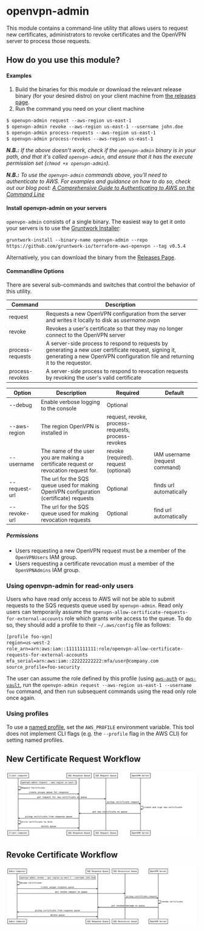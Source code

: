 # openvpn-admin

This module contains a command-line utility that allows users to request new certificates, administrators to revoke 
certificates and the OpenVPN server to process those requests.

## How do you use this module?

#### Examples

1. Build the binaries for this module or download the relevant release binary (for your desired distro) on your client 
machine from [the releases page](https://github.com/gruntwork-io/terraform-aws-openvpn/releases).
2. Run the command you need on your client machine
```
$ openvpn-admin request --aws-region us-east-1
$ openvpn-admin revoke --aws-region us-east-1 --username john.doe
$ openvpn-admin process-requests --aws-region us-east-1
$ openvpn-admin process-revokes --aws-region us-east-1
```
_**N.B.:** If the above doesn't work, check if the `openvpn-admin` binary is in your path, and that it's called `openvpn-admin`, and ensure that it has the execute permission set (`chmod +x openvpn-admin`)._

_**N.B.:** To use the `openvpn-admin` commands above, you'll need to authenticate to AWS. For examples and guidance on how to do so, check out our blog post: [A Comprehensive Guide to Authenticating to AWS on the Command Line](https://blog.gruntwork.io/a-comprehensive-guide-to-authenticating-to-aws-on-the-command-line-63656a686799)_

#### Install openvpn-admin on your servers

`openvpn-admin` consists of a single binary. The easiest way to get it onto your servers is to use the [Gruntwork
Installer](https://github.com/gruntwork-io/gruntwork-installer):

```
gruntwork-install --binary-name openvpn-admin --repo https://github.com/gruntwork-io/terraform-aws-openvpn --tag v0.5.4
```

Alternatively, you can download the binary from the [Releases
Page](https://github.com/gruntwork-io/terraform-aws-openvpn/releases).


#### Commandline Options
There are several sub-commands and switches that control the behavior of this utility.  

|Command|Description|
|--------------------|-----------------------------------|
|request|Requests a new OpenVPN configuration from the server and writes it locally to disk as _username_.ovpn|
|revoke|Revokes a user's certificate so that they may no longer connect to the OpenVPN server|
|process-requests|A server-side process to respond to requests by generating a new user certificate request, signing it, generating a new OpenVPN configuration file and returning it to the requestor.
|process-revokes|A server-side process to respond to revocation requests by revoking the user's valid certificate

|Option|Description|Required|Default|
|--------------------|----------------|------------|------------|
|--debug             |Enable verbose logging to the console|Optional|
|--aws-region        |The region OpenVPN is installed in |request, revoke, process-requests, process-revokes||
|--username          |The name of the user you are making a certificate request or revocation request for.|revoke (required). request (optional)|IAM username (request command)|
|--request-url       |The url for the SQS queue used for making OpenVPN configuration (certificate) requests|Optional|finds url automatically|
|--revoke-url        |The url for the SQS queue used for making revocation requests|Optional|find url automatically|

##### Permissions
- Users requesting a new OpenVPN request must be a member of the `OpenVPNUsers` IAM group. 
- Users requesting a certificate revocation must a member of the `OpenVPNAdmins` IAM group.

### Using openvpn-admin for read-only users
Users who have read only access to AWS will not be able to submit requests to the SQS requests queue used by `openvpn-admin`. Read only users can temporarily assume the `openvpn-allow-certificate-requests-for-external-accounts` role which grants write access to the queue. To do so, they should add a profile to their `~/.aws/config` file as follows:

```
[profile foo-vpn]
region=us-west-2
role_arn=arn:aws:iam::11111111111:role/openvpn-allow-certificate-requests-for-external-accounts
mfa_serial=arn:aws:iam::22222222222:mfa/user@company.com
source_profile=foo-security
```

The user can assume the role defined by this profile (using [`aws-auth`](https://github.com/gruntwork-io/terraform-aws-security/blob/master/modules/aws-auth/README.md) or [`aws-vault`](https://github.com/99designs/aws-vault), run the `openvpn-admin request --aws-region us-east-1 --username foo` command, and then run subsequent commands using the read only role once again.


### Using profiles

To use a [named profile](https://docs.aws.amazon.com/cli/latest/userguide/cli-configure-profiles.html), set the `AWS_PROFILE` environment variable. This tool does not implement CLI flags (e.g. the `--profile` flag in the AWS CLI) for setting named profiles.


## New Certificate Request Workflow
![openvpn-request-flow-diagram](./openvpn-request-flow-diagram.svg)

## Revoke Certificate Workflow
![openvpn-revoke-flow-diagram](./openvpn-revoke-flow-diagram.svg)
